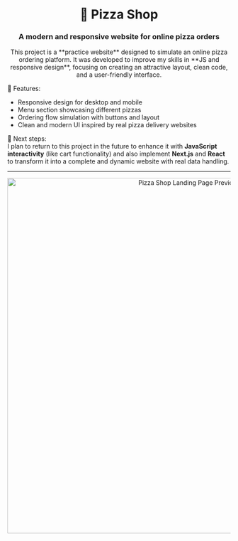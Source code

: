 <h1 align="center">🍕 Pizza Shop </h1>

<h3 align="center">A modern and responsive website for online pizza orders  </h3>

<p align="center">
  This project is a **practice website** designed to simulate an online pizza ordering platform.  
It was developed to improve my skills in **JS and responsive design**, focusing on creating an attractive layout, clean code, and a user-friendly interface.  

🔹 Features:  
- Responsive design for desktop and mobile  
- Menu section showcasing different pizzas  
- Ordering flow simulation with buttons and layout  
- Clean and modern UI inspired by real pizza delivery websites  

📌 Next steps:  
I plan to return to this project in the future to enhance it with **JavaScript interactivity** (like cart functionality) and also implement **Next.js** and **React** to transform it into a complete and dynamic website with real data handling.
</p>

---

<p align="center">
  <img src="./images/piza-preview.png" alt="Pizza Shop Landing Page Preview" width="800"/>
</p>
